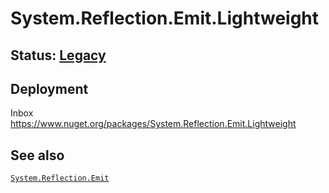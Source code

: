 # System.Reflection.Emit.Lightweight

## Status: [Legacy](..\system.reflection\overview.md#status)

## Deployment
Inbox  
https://www.nuget.org/packages/System.Reflection.Emit.Lightweight

## See also
[`System.Reflection.Emit`](..\system.reflection.emit.readme.md)  